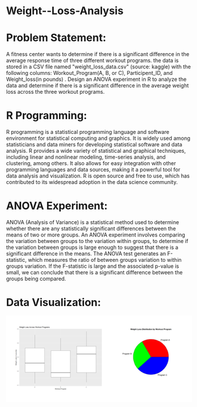 # Weight--Loss-Analysis

# Problem Statement:
A fitness center wants to determine if there is a significant difference in the average response time of three different workout programs. the data is stored in a CSV file named "weight_loss_data.csv" (source: kaggle) with the following columns: Workout_Program(A, B, or C), Participent_ID, and Weight_loss(in pounds) . Design an ANOVA experiment in R to analyze the data and determine if there is a significant difference in the average weight loss across the three workout programs.


# R Programming:
R programming is a statistical programming language and software environment for statistical computing and graphics. It is widely used among statisticians and data miners for developing statistical software and data analysis. R provides a wide variety of statistical and graphical techniques, including linear and nonlinear modeling, time-series analysis, and clustering, among others. It also allows for easy integration with other programming languages and data sources, making it a powerful tool for data analysis and visualization. R is open source and free to use, which has contributed to its widespread adoption in the data science community.


# ANOVA Experiment:
ANOVA (Analysis of Variance) is a statistical method used to determine whether there are any statistically significant differences between the means of two or more groups. An ANOVA experiment involves comparing the variation between groups to the variation within groups, to determine if the variation between groups is large enough to suggest that there is a significant difference in the means.
The ANOVA test generates an F-statistic, which measures the ratio of between groups variation to within groups variation. If the F-statistic is large and the associated p-value is small, we can conclude that there is a significant difference between the groups being compared.



# Data Visualization:

![This is Visulization](image.png)

